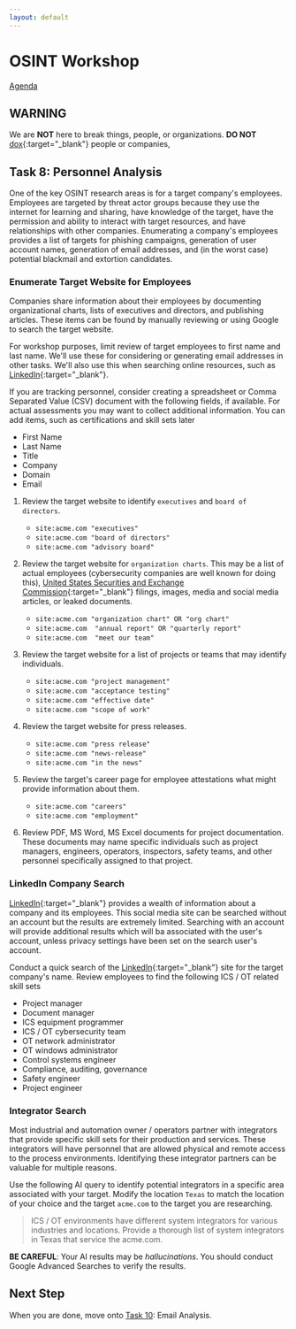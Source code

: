 ```yaml
---
layout: default
---
```


# OSINT Workshop
[Agenda](./index.md)

## WARNING

We are **NOT** here to break things, people, or organizations. 
**DO NOT** [dox](https://en.wikipedia.org/wiki/Doxing){:target="_blank"} people or companies,

## Task 8: Personnel Analysis

One of the key OSINT research areas is for a target company's employees. Employees are targeted by threat actor groups because they use the internet for learning and sharing, have knowledge of the target, have the permission and ability to interact with target resources, and have relationships with other companies. Enumerating a company's employees provides a list of targets for phishing campaigns, generation of user account names, generation of email addresses, and (in the worst case) potential blackmail and extortion candidates.

### Enumerate Target Website for Employees

Companies share information about their employees by documenting organizational charts, lists of executives and directors, and publishing articles. These items can be found by manually reviewing or using Google to search the target website.

For workshop purposes, limit review of target employees to first name and last name. We'll use these for considering or generating email addresses in other tasks. We'll also use this when searching online resources, such as [LinkedIn](https://www.linkedin.com/){:target="_blank"}. 

If you are tracking personnel, consider creating a spreadsheet or Comma Separated Value (CSV) document with the following fields, if available. For actual assessments you may want to collect additional information. You can add items, such as certifications and skill sets later

* First Name
* Last Name
* Title
* Company
* Domain
* Email

1. Review the target website to identify `executives` and `board of directors`.

     * ```site:acme.com "executives"```
     * ```site:acme.com "board of directors"```
     * ```site:acme.com "advisory board"```

2. Review the target website for `organization charts`. This may be a list of actual employees (cybersecurity companies are well known for doing this), [United States Securities and Exchange Commission](https://en.wikipedia.org/wiki/U.S._Securities_and_Exchange_Commission){:target="_blank"} filings, images, media and social media articles, or leaked documents. 

     * ```site:acme.com "organization chart" OR "org chart"```
     * ```site:acme.com  "annual report" OR "quarterly report"```
     * ```site:acme.com  "meet our team"```

3. Review the target website for a list of projects or teams that may identify individuals.

     * ```site:acme.com "project management"```
     * ```site:acme.com "acceptance testing"```
     * ```site:acme.com "effective date"```
     * ```site:acme.com "scope of work"```

4. Review the target website for press releases.

     * ```site:acme.com "press release"```
     * ```site:acme.com "news-release"```
     * ```site:acme.com "in the news"```

5. Review the target's career page for employee attestations what might provide information about them.

     * ```site:acme.com "careers"```
     * ```site:acme.com "employment"```

6. Review PDF, MS Word, MS Excel documents for project documentation. These documents may name specific individuals such as project managers, engineers, operators, inspectors, safety teams, and other personnel specifically assigned to that project.

### LinkedIn Company Search

[LinkedIn](https://www.linkedin.com/){:target="_blank"} provides a wealth of information about a company and its employees. This social media site can be searched without an account but the results are extremely limited. Searching with an account will provide additional results which will ba associated with the user's account, unless privacy settings have been set on the search user's account. 

Conduct a quick search of the [LinkedIn](https://www.linkedin.com/){:target="_blank"} site for the target company's name. Review employees to find the following ICS / OT related skill sets

* Project manager
* Document manager
* ICS equipment programmer
* ICS / OT cybersecurity team
* OT network administrator
* OT windows administrator
* Control systems engineer
* Compliance, auditing, governance
* Safety engineer
* Project engineer

### Integrator Search

Most industrial and automation owner / operators partner with integrators that provide specific skill sets for their production and services. These integrators will have personnel that are allowed physical and remote access to the process environments. Identifying these integrator partners can be valuable for multiple reasons.

Use the following AI query to identify potential integrators in a specific area associated with your target. Modify the location `Texas` to match the location of your choice and the target `acme.com` to the target you are researching.

> ICS / OT environments have different system integrators for various industries and locations. Provide a thorough list of system integrators in Texas that service the acme.com.

**BE CAREFUL**: Your AI results may be _hallucinations_. You should conduct Google Advanced Searches to verify the results.

## Next Step

When you are done, move onto [Task 10](task10.md): Email Analysis.